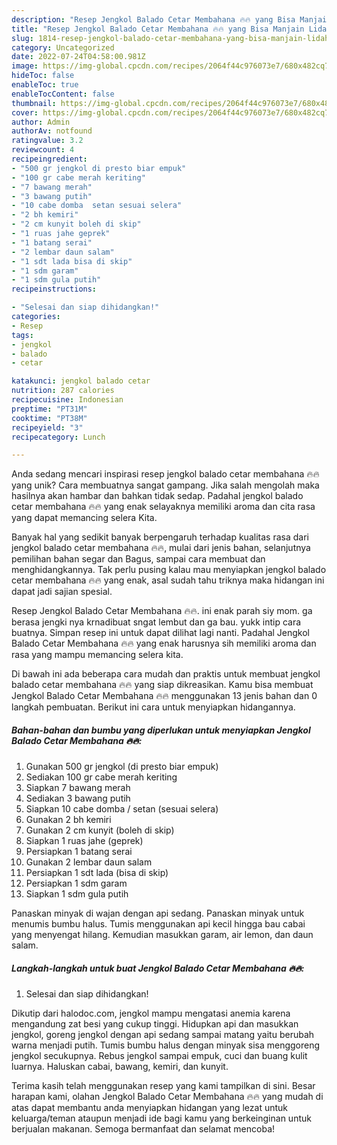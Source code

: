 ```yaml
---
description: "Resep Jengkol Balado Cetar Membahana 🔥🔥 yang Bisa Manjain Lidah"
title: "Resep Jengkol Balado Cetar Membahana 🔥🔥 yang Bisa Manjain Lidah"
slug: 1814-resep-jengkol-balado-cetar-membahana-yang-bisa-manjain-lidah
category: Uncategorized
date: 2022-07-24T04:58:00.981Z
image: https://img-global.cpcdn.com/recipes/2064f44c976073e7/680x482cq70/jengkol-balado-cetar-membahana-foto-resep-utama.jpg
hideToc: false
enableToc: true
enableTocContent: false
thumbnail: https://img-global.cpcdn.com/recipes/2064f44c976073e7/680x482cq70/jengkol-balado-cetar-membahana-foto-resep-utama.jpg
cover: https://img-global.cpcdn.com/recipes/2064f44c976073e7/680x482cq70/jengkol-balado-cetar-membahana-foto-resep-utama.jpg
author: Admin
authorAv: notfound
ratingvalue: 3.2
reviewcount: 4
recipeingredient:
- "500 gr jengkol di presto biar empuk"
- "100 gr cabe merah keriting"
- "7 bawang merah"
- "3 bawang putih"
- "10 cabe domba  setan sesuai selera"
- "2 bh kemiri"
- "2 cm kunyit boleh di skip"
- "1 ruas jahe geprek"
- "1 batang serai"
- "2 lembar daun salam"
- "1 sdt lada bisa di skip"
- "1 sdm garam"
- "1 sdm gula putih"
recipeinstructions:

- "Selesai dan siap dihidangkan!"
categories:
- Resep
tags:
- jengkol
- balado
- cetar

katakunci: jengkol balado cetar 
nutrition: 287 calories
recipecuisine: Indonesian
preptime: "PT31M"
cooktime: "PT38M"
recipeyield: "3"
recipecategory: Lunch

---
```





Anda sedang mencari inspirasi resep jengkol balado cetar membahana 🔥🔥 yang unik? Cara membuatnya sangat gampang. Jika salah mengolah maka hasilnya akan hambar dan bahkan tidak sedap. Padahal jengkol balado cetar membahana 🔥🔥 yang enak selayaknya memiliki aroma dan cita rasa yang dapat memancing selera Kita.





Banyak hal yang sedikit banyak berpengaruh terhadap kualitas rasa dari jengkol balado cetar membahana 🔥🔥, mulai dari jenis bahan, selanjutnya pemilihan bahan segar dan Bagus, sampai cara membuat dan menghidangkannya. Tak perlu pusing kalau mau menyiapkan jengkol balado cetar membahana 🔥🔥 yang enak,      asal sudah tahu triknya maka hidangan ini dapat jadi sajian spesial.














Resep Jengkol Balado Cetar Membahana 🔥🔥. ini enak parah siy mom. ga berasa jengki nya krnadibuat sngat lembut dan ga bau. yukk intip cara buatnya. Simpan resep ini untuk dapat dilihat lagi nanti. Padahal Jengkol Balado Cetar Membahana 🔥🔥 yang enak harusnya sih memiliki aroma dan rasa yang mampu memancing selera kita.






Di bawah ini ada beberapa cara mudah dan praktis untuk membuat jengkol balado cetar membahana 🔥🔥 yang siap dikreasikan. Kamu bisa membuat Jengkol Balado Cetar Membahana 🔥🔥 menggunakan 13 jenis bahan dan 0 langkah pembuatan. Berikut ini cara untuk menyiapkan hidangannya.

<!--inarticleads1-->

##### Bahan-bahan dan bumbu yang diperlukan untuk menyiapkan Jengkol Balado Cetar Membahana 🔥🔥:

1. Gunakan 500 gr jengkol (di presto biar empuk)
1. Sediakan 100 gr cabe merah keriting
1. Siapkan 7 bawang merah
1. Sediakan 3 bawang putih
1. Siapkan 10 cabe domba / setan (sesuai selera)
1. Gunakan 2 bh kemiri
1. Gunakan 2 cm kunyit (boleh di skip)
1. Siapkan 1 ruas jahe (geprek)
1. Persiapkan 1 batang serai
1. Gunakan 2 lembar daun salam
1. Persiapkan 1 sdt lada (bisa di skip)
1. Persiapkan 1 sdm garam
1. Siapkan 1 sdm gula putih


Panaskan minyak di wajan dengan api sedang. Panaskan minyak untuk menumis bumbu halus. Tumis menggunakan api kecil hingga bau cabai yang menyengat hilang. Kemudian masukkan garam, air lemon, dan daun salam. 

<!--inarticleads2-->

##### Langkah-langkah untuk buat Jengkol Balado Cetar Membahana 🔥🔥:


1. Selesai dan siap dihidangkan!

Dikutip dari halodoc.com, jengkol mampu mengatasi anemia karena mengandung zat besi yang cukup tinggi. Hidupkan api dan masukkan jengkol, goreng jengkol dengan api sedang sampai matang yaitu berubah warna menjadi putih. Tumis bumbu halus dengan minyak sisa menggoreng jengkol secukupnya. Rebus jengkol sampai empuk, cuci dan buang kulit luarnya. Haluskan cabai, bawang, kemiri, dan kunyit. 

Terima kasih telah menggunakan resep yang kami tampilkan di sini. Besar harapan kami, olahan Jengkol Balado Cetar Membahana 🔥🔥 yang mudah di atas dapat membantu anda menyiapkan hidangan yang lezat untuk keluarga/teman ataupun menjadi ide bagi kamu yang berkeinginan untuk berjualan makanan. Semoga bermanfaat dan selamat mencoba!
